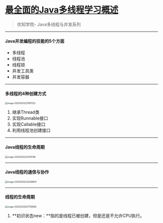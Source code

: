 # [最全面的Java多线程学习概述](https://youzhixueyuan.com/java-concurrent-programming.html)

> 优知学院- Java多线程与并发系列

****

#### Java并发编程的技能的5个方面

* 多线程
* 线程池
* 线程锁
* 并发工具类
* 并发容器

****

#### 多线程的4种创建方式

<img src="https://cdn.jsdelivr.net/gh/Mark-Jackson-Github/images@master/uPic/image-20220202231911222.png" alt="image-20220202231911222" style="zoom:50%;" />

1. 继承Thread类
2. 实现Runnable接口
3. 实现Callable接口
4. 利用线程池创建接口

****

#### Java线程的生命周期

<img src="https://cdn.jsdelivr.net/gh/Mark-Jackson-Github/images@master/uPic/image-20220202232110136.png" alt="image-20220202232110136" style="zoom:50%;" />

****

#### Java线程的通信与协作

<img src="https://cdn.jsdelivr.net/gh/Mark-Jackson-Github/images@master/uPic/image-20220202232246614.png" alt="image-20220202232246614" style="zoom:50%;" />

****

#### 线程的生命周期

<img src="https://cdn.jsdelivr.net/gh/Mark-Jackson-Github/images@master/uPic/image-20220203021729064.png" alt="image-20220203021729064" style="zoom:50%;" />

1. **初识状态new：**指的是线程已被创建，但是还是不允许CPU执行。